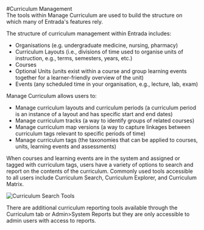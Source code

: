 #Curriculum Management  
The tools within Manage Curriculum are used to build the structure on which many of Entrada's features rely.

The structure of curriculum management within Entrada includes:  

* Organisations (e.g. undergraduate medicine, nursing, pharmacy)  
* Curriculum Layouts (i.e., divisions of time used to organise units of instruction, e.g., terms, semesters, years, etc.)
* Courses  
* Optional Units (units exist within a course and group learning events together for a learner-friendly overview of the unit)
* Events (any scheduled time in your organisation, e.g., lecture, lab, exam)

Manage Curriculum allows users to:  

* Manage curriculum layouts and curriculum periods (a curriculum period is an instance of a layout and has specific start and end dates)
* Manage curriculum tracks (a way to identify groups of related courses)
*	Manage curriculum map versions (a way to capture linkages between curriculum tags relevant to specific periods of time)
* Manage curriculum tags (the taxonomies that can be applied to courses, units, learning events and assessments)

When courses and learning events are in the system and assigned or tagged with curriculum tags, users have a variety of options to search and report on the contents of the curriculum.  Commonly used tools accessible to all users include Curriculum Search, Curriculum Explorer, and Curriculum Matrix.

![Curriculum Search Tools](/img/curriculum/curriculumtools-me1.11.png)  

There are additional curriculum reporting tools available through the Curriculum tab or Admin>System Reports but they are only accessible to admin users with access to reports.
